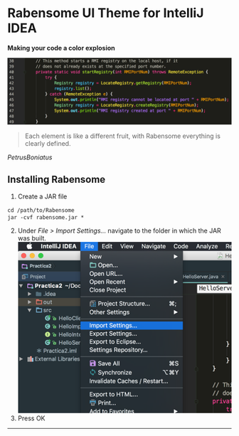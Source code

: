 # Rabensome UI Theme for IntelliJ IDEA

__Making your code a color explosion__

![](Example.png)


> Each element is like a different fruit, with Rabensome everything is clearly defined.

_PetrusBoniatus_

## Installing Rabensome

1. Create a JAR file
```
cd /path/to/Rabensome
jar -cvf rabensome.jar *
```
2. Under _File > Import Settings..._ navigate to the folder in which the JAR was built.
![](Import.png)
3. Press OK

---
